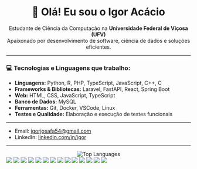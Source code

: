 <h1 align="center">👋 Olá! Eu sou o Igor Acácio</h1>

<p align="center">
  Estudante de Ciência da Computação na <strong>Universidade Federal de Viçosa (UFV)</strong><br>
  Apaixonado por desenvolvimento de software, ciência de dados e soluções eficientes.
</p>

---

### 💻 Tecnologias e Linguagens que trabalho:

- **Linguagens:** Python, R, PHP, TypeScript, JavaScript, C++, C
- **Frameworks & Bibliotecas:** Laravel, FastAPI, React, Spring Boot
- **Web:** HTML, CSS, JavaScript, TypeScript
- **Banco de Dados:** MySQL
- **Ferramentas:** Git, Docker, VSCode, Linux
- **Testes e Qualidade:** Elaboração e execução de testes funcionais

---



- Email: igorjosafa54@gmail.com  
- LinkedIn: [linkedin.com/in/igor](www.linkedin.com/in/igor-acácio-9b27b5261)  

---

<div align="center">
  <img src="https://github-readme-stats.vercel.app/api/top-langs/?username=igornorante&layout=compact&theme=radical" alt="Top Languages">
</div>
<div>
  <img src="https://img.shields.io/badge/Python-3776AB?style=for-the-badge&logo=python&logoColor=white" />
  <img src="https://img.shields.io/badge/R-276DC3?style=for-the-badge&logo=r&logoColor=white" />
  <img src="https://img.shields.io/badge/PHP-777BB4?style=for-the-badge&logo=php&logoColor=white" />
  <img src="https://img.shields.io/badge/Laravel-FF2D20?style=for-the-badge&logo=laravel&logoColor=white" />
  <img src="https://img.shields.io/badge/TypeScript-3178C6?style=for-the-badge&logo=typescript&logoColor=white" />
  <img src="https://img.shields.io/badge/JavaScript-F7DF1E?style=for-the-badge&logo=javascript&logoColor=black" />
  <img src="https://img.shields.io/badge/React-20232A?style=for-the-badge&logo=react&logoColor=61DAFB" />
  <img src="https://img.shields.io/badge/C++-00599C?style=for-the-badge&logo=c%2B%2B&logoColor=white" />
  <img src="https://img.shields.io/badge/C-000000?style=for-the-badge&logo=c&logoColor=white" />
  <img src="https://img.shields.io/badge/MySQL-4479A1?style=for-the-badge&logo=mysql&logoColor=white" />
  <img src="https://img.shields.io/badge/HTML5-E34F26?style=for-the-badge&logo=html5&logoColor=white" />
  <img src="https://img.shields.io/badge/CSS3-1572B6?style=for-the-badge&logo=css3&logoColor=white" />
  <img src="https://img.shields.io/badge/Docker-2496ED?style=for-the-badge&logo=docker&logoColor=white" />
  <img src="https://img.shields.io/badge/Git-F05032?style=for-the-badge&logo=git&logoColor=white" />
</div>
